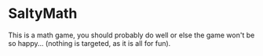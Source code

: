 # SaltyMath
This is a math game, you should probably do well or else the game won't be so happy... (nothing is targeted, as it is all for fun).
